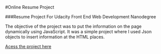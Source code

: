 #Online Resume Project

###Resume Project For Udacity Front End Web Development Nanodegree

The objective of the project was to put the information on the page dynamically using JavaScript. It was a simple project where I used Json objects to insert information at the HTML places.

<a href="https://rcamillo.github.io/frontend-nanodegree-resume/">Acess the project here</a>
